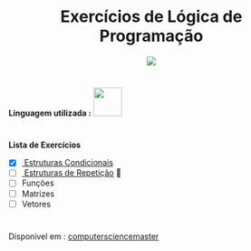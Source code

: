 <h1 align="center"> Exercícios de Lógica de Programação </h1>
<p align="center">
<img src="http://img.shields.io/static/v1?label=STATUS&message=EM%20DESENVOLVIMENTO&color=GREEN&style=for-the-badge"/>
</p>

#

<b>Linguagem utilizada :</b> <img width =50 heigth = 50 src="https://cdn.jsdelivr.net/gh/devicons/devicon/icons/java/java-original-wordmark.svg" />

#

<b>Lista de Exercícios</b>
- [x] <a href="https://github.com/Joice-Simao/Exercicios/tree/main/src/condicional"> Estruturas Condicionais</a>
- [ ] <a href="https://github.com/Joice-Simao/Exercicios/tree/main/src/estruturaRepeticao"> Estruturas de Repetição</a> :construction:
- [ ] Funções
- [ ] Matrizes
- [ ] Vetores

#

Dísponivel em : 
<a href="https://www.computersciencemaster.com.br/exercicios-de-logica-de-programacao/"> computersciencemaster </a>
